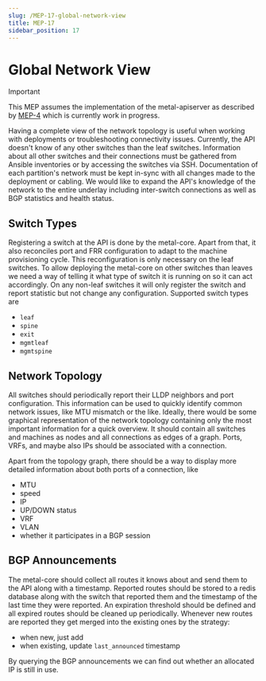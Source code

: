 ```yaml
---
slug: /MEP-17-global-network-view
title: MEP-17
sidebar_position: 17
---
```


# Global Network View

> [!IMPORTANT]
> This MEP assumes the implementation of the metal-apiserver as described by [MEP-4](../MEP4/README.md) which is currently work in progress.

Having a complete view of the network topology is useful when working with deployments or troubleshooting connectivity issues.
Currently, the API doesn't know of any other switches than the leaf switches.
Information about all other switches and their connections must be gathered from Ansible inventories or by accessing the switches via SSH.
Documentation of each partition's network must be kept in-sync with all changes made to the deployment or cabling.
We would like to expand the API's knowledge of the network to the entire underlay including inter-switch connections as well as BGP statistics and health status.

## Switch Types

Registering a switch at the API is done by the metal-core.
Apart from that, it also reconciles port and FRR configuration to adapt to the machine provisioning cycle.
This reconfiguration is only necessary on the leaf switches.
To allow deploying the metal-core on other switches than leaves we need a way of telling it what type of switch it is running on so it can act accordingly.
On any non-leaf switches it will only register the switch and report statistic but not change any configuration.
Supported switch types are

- `leaf`
- `spine`
- `exit`
- `mgmtleaf`
- `mgmtspine`

## Network Topology

All switches should periodically report their LLDP neighbors and port configuration.
This information can be used to quickly identify common network issues, like MTU mismatch or the like.
Ideally, there would be some graphical representation of the network topology containing only the most important information for a quick overview.
It should contain all switches and machines as nodes and all connections as edges of a graph.
Ports, VRFs, and maybe also IPs should be associated with a connection.

Apart from the topology graph, there should be a way to display more detailed information about both ports of a connection, like

- MTU
- speed
- IP
- UP/DOWN status
- VRF
- VLAN
- whether it participates in a BGP session

## BGP Announcements

The metal-core should collect all routes it knows about and send them to the API along with a timestamp.
Reported routes should be stored to a redis database along with the switch that reported them and the timestamp of the last time they were reported.
An expiration threshold should be defined and all expired routes should be cleaned up periodically.
Whenever new routes are reported they get merged into the existing ones by the strategy:

- when new, just add
- when existing, update `last_announced` timestamp

By querying the BGP announcements we can find out whether an allocated IP is still in use.
